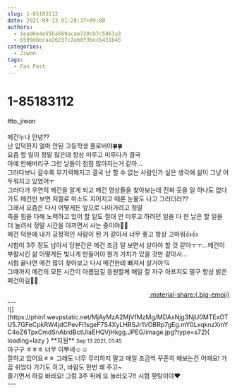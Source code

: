 ```yaml
---
slug: 1-85183112
date: 2021-09-13 01:28:37+09:00
authors:
  - 1ead6e4e55ba569acae720cb7c5863a3
  - 6599dbbcaa26237c2ab0f3becb421b45
categories:
  - Jiwon
tags:
  - Fan Post
---
```


# 1-85183112

<div class="post-container" markdown="1">
<div class="content-container md-sidebar__scrollwrap" markdown="1">

\#to_jiwon<br><br> 메건누나 안녕?? <br>난 입덕한지 얼마 안된 고등학생 플로버야🍀🍀<br>요즘 할 일이 정말 많은데 항상 미루고 미루다가 결국<br>아예 안해버리구 그런 날들이 점점 많아지는거 같아...<br>그러다보니 갈수록 무기력해지고 결국 난 할 수 없는 사람인가 싶은 생각에 삶이 그냥 어두워지고 있었어ㅜ<br>그러다가 우연히 메건을 알게 되고 메건 영상들을 찾아보는데 진짜 웃을 일 하나도 없다가도 메건만 보면 저절로 미소도 지어지고 때론 눈물도 나고 그러더라??<br>그래서 요즘은 다시 어떻게든 앞으로 나아가려고 정말<br>죽을 힘을 다해 노력하고 있어 할 일도 절대 안 미루고 하려던 일을 다 한 날은 할 일을 더 늘려서 정말 시간을 아끼면서 사는 중이야✌🏻<br>메건 덕분에 내가 긍정적인 사람이 된 거 같아서 너무 좋고 항상 고마워👍👍<br>시험이 3주 정도 남아서 당분간은 메건 조금 덜 보면서 살아야 할 것 같아ㅜㅜ...메건이 부활시킨 삶 어떻게든 빛나게 만들어야 뭔가 가치가 있을 것만 같아서...<br>시험 끝나면 메건 많이 찾아보고 다시 메건한테 빠져서 살거야💘<br>그때까지 메건의 모든 시간이 아름답길 응원할께 매일 잘 자구 아프지도 말구 항상 밝은 메건이길💜💜

</div>
</div>

<div style="text-align: right;" markdown="1">
<a href="https://weverse.io/fromis9/fanpost/1-85183112" style="text-align: right;">:material-share:{.big-emoji}</a>
</div>
---

<div class="comments-container md-sidebar__scrollwrap" markdown="1">
<div class="comment" markdown="1">
<div class='id-container' markdown="1">
![](https://phinf.wevpstatic.net/MjAyMzA2MjVfMzMg/MDAxNjg3NjU0MTExOTU5.7GFeCpkRW4jdCPevFi1sgeF7S4XyLHRSJr1VOBRp7gEg.mY0LxqknzXmYC4oZ6TpxCmdSnAbldBctUiaEHQVjHkgg.JPEG/image.jpg?type=s72){ loading=lazy }
**<span class="artist">지원</span>** <small>Sep 13 2021, 01:45</small><br>
</div>
<div class='comment-body' markdown="1">
아구구 ㅎㅎㅎ 너무 이뿌네☺️☺️<br>잘하고 있어요ㅎㅎ 그래도 너무 무리하지 말고 매일 조금씩 꾸준히 해보는건 어때요! 가끔 쉬었다 가기도 하고, 바람도 한번 쐐 주고~ <br>즐기면서 하길 바라요! 그럼 3주 뒤에 또 놀러오구!! 시험 홧팅이야❤️
</div>
</div>
</div>
---
